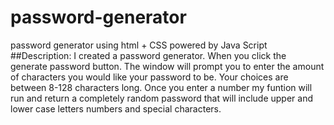 # password-generator
password generator using html + CSS powered by Java Script
##Description:
I created a password generator. When you click the generate password button. The window will prompt you to enter the amount of characters you would like your password to be. Your choices are between 8-128 characters long. Once you enter a number my funtion will run and return a completely random password that will include upper and lower case letters numbers and special characters. 
